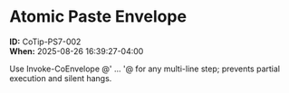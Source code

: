 <!-- status: stub; target: 150+ words -->
<!-- status: stub; target: 150+ words -->
<!-- status: stub; target: 150+ words -->
<!-- status: stub; target: 150+ words -->
<!-- status: stub; target: 150+ words -->
<!-- status: stub; target: 150+ words -->
<!-- status: stub; target: 150+ words -->
# Atomic Paste Envelope
**ID:** CoTip-PS7-002  
**When:** 2025-08-26 16:39:27-04:00  

Use Invoke-CoEnvelope @' ... '@ for any multi-line step; prevents partial execution and silent hangs.







